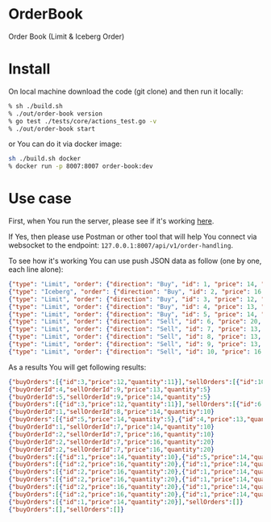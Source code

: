 # OrderBook
Order Book (Limit & Iceberg Order)

# Install
On local machine download the code (git clone) and then run it locally:
```bash
% sh ./build.sh 
% ./out/order-book version
% go test ./tests/core/actions_test.go -v
% ./out/order-book start
```
or You can do it via docker image:
```bash
sh ./build.sh docker
% docker run -p 8007:8007 order-book:dev
```

# Use case
First, when You run the server, please see if it's working [here](http://127.0.0.1:8007/api/v1/healthcheck/version).

If Yes, then please use Postman or other tool that will help You connect via websocket to the endpoint: `127.0.0.1:8007/api/v1/order-handling`.

To see how it's working You can use push JSON data as follow (one by one, each line alone):

```JSON
{"type": "Limit", "order": {"direction": "Buy", "id": 1, "price": 14, "quantity": 20}}
{"type": "Iceberg", "order": {"direction": "Buy", "id": 2, "price": 16, "quantity": 50, "peak": 20}}
{"type": "Limit", "order": {"direction": "Buy", "id": 3, "price": 12, "quantity": 11}}
{"type": "Limit", "order": {"direction": "Buy", "id": 4, "price": 13, "quantity": 5}}
{"type": "Limit", "order": {"direction": "Buy", "id": 5, "price": 14, "quantity": 5}}
{"type": "Limit", "order": {"direction": "Sell", "id": 6, "price": 20, "quantity": 200}}
{"type": "Limit", "order": {"direction": "Sell", "id": 7, "price": 13, "quantity": 60}}
{"type": "Limit", "order": {"direction": "Sell", "id": 8, "price": 13, "quantity": 10}}
{"type": "Limit", "order": {"direction": "Sell", "id": 9, "price": 13, "quantity": 10}}
{"type": "Limit", "order": {"direction": "Sell", "id": 10, "price": 16, "quantity": 20}}
```

As a results You will get following results:

```JSON
{"buyOrders":[{"id":3,"price":12,"quantity":11}],"sellOrders":[{"id":10,"price":16,"quantity":20},{"id":6,"price":20,"quantity":200}]}
{"buyOrderId":4,"sellOrderId":9,"price":13,"quantity":5}
{"buyOrderId":5,"sellOrderId":9,"price":14,"quantity":5}
{"buyOrders":[{"id":3,"price":12,"quantity":11}],"sellOrders":[{"id":6,"price":20,"quantity":200}]}
{"buyOrderId":1,"sellOrderId":8,"price":14,"quantity":10}
{"buyOrders":[{"id":5,"price":14,"quantity":5},{"id":4,"price":13,"quantity":5}],"sellOrders":[{"id":6,"price":20,"quantity":200}]}
{"buyOrderId":1,"sellOrderId":7,"price":14,"quantity":10}
{"buyOrderId":2,"sellOrderId":7,"price":16,"quantity":10}
{"buyOrderId":2,"sellOrderId":7,"price":16,"quantity":20}
{"buyOrderId":2,"sellOrderId":7,"price":16,"quantity":20}
{"buyOrders":[{"id":1,"price":14,"quantity":10},{"id":5,"price":14,"quantity":5}],"sellOrders":[{"id":6,"price":20,"quantity":200}]}
{"buyOrders":[{"id":2,"price":16,"quantity":20},{"id":1,"price":14,"quantity":20}],"sellOrders":[{"id":6,"price":20,"quantity":200}]}
{"buyOrders":[{"id":2,"price":16,"quantity":20},{"id":1,"price":14,"quantity":20}],"sellOrders":[]}
{"buyOrders":[{"id":2,"price":16,"quantity":20},{"id":1,"price":14,"quantity":20}],"sellOrders":[]}
{"buyOrders":[{"id":2,"price":16,"quantity":20},{"id":1,"price":14,"quantity":20}],"sellOrders":[]}
{"buyOrders":[{"id":2,"price":16,"quantity":20},{"id":1,"price":14,"quantity":20}],"sellOrders":[]}
{"buyOrders":[{"id":1,"price":14,"quantity":20}],"sellOrders":[]}
{"buyOrders":[],"sellOrders":[]}
```

